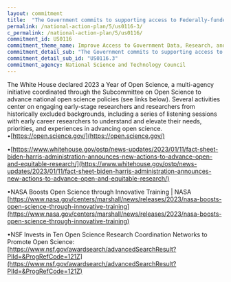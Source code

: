 ```yaml
---
layout: commitment
title:  "The Government commits to supporting access to Federally-funded science and data… by launching programs aimed at awarding more grants to early-stage researchers as well as encouraging a diverse pool of award applicants;"
permalink: /national-action-plan/5/us0116-3/
c_permalink: /national-action-plan/5/us0116/
commitment_id: US0116
commitment_theme_name: Improve Access to Government Data, Research, and Information
commitment_detail_sub: "The Government commits to supporting access to Federally-funded science and data… by launching programs aimed at awarding more grants to early-stage researchers as well as encouraging a diverse pool of award applicants;"
commitment_detail_sub_id: "US0116.3"
commitment_agency: National Science and Technology Council
---
```


The White House declared 2023 a Year of Open Science, a multi-agency initiative coordinated through the Subcommittee on Open Science to advance national open science policies (see links below). Several activities center on engaging early-stage researchers and researchers from historically excluded backgrounds, including a series of listening sessions with early career researchers to understand and elevate their needs, priorities, and experiences in advancing open science.
•[https://open.science.gov/](https://open.science.gov/) 

•[https://www.whitehouse.gov/ostp/news-updates/2023/01/11/fact-sheet-biden-harris-administration-announces-new-actions-to-advance-open-and-equitable-research/](https://www.whitehouse.gov/ostp/news-updates/2023/01/11/fact-sheet-biden-harris-administration-announces-new-actions-to-advance-open-and-equitable-research/) 

•NASA Boosts Open Science through Innovative Training | NASA
[https://www.nasa.gov/centers/marshall/news/releases/2023/nasa-boosts-open-science-through-innovative-training](https://www.nasa.gov/centers/marshall/news/releases/2023/nasa-boosts-open-science-through-innovative-training)

•NSF Invests in Ten Open Science Research Coordination Networks to Promote Open Science: [https://www.nsf.gov/awardsearch/advancedSearchResult?PIId=&ProgRefCode=121Z](https://www.nsf.gov/awardsearch/advancedSearchResult?PIId=&ProgRefCode=121Z)